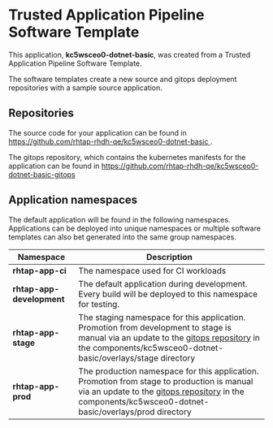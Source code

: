 # Trusted Application Pipeline Software Template

This application, **kc5wsceo0-dotnet-basic**, was created from a Trusted Application Pipeline Software Template.

The software templates create a new source and gitops deployment repositories with a sample source application. 

## Repositories

The source code for your application can be found in [https://github.com/rhtap-rhdh-qe/kc5wsceo0-dotnet-basic ](https://github.com/rhtap-rhdh-qe/kc5wsceo0-dotnet-basic ).
 
The gitops repository, which contains the kubernetes manifests for the application can be found in 
[https://github.com/rhtap-rhdh-qe/kc5wsceo0-dotnet-basic-gitops ](https://github.com/rhtap-rhdh-qe/kc5wsceo0-dotnet-basic-gitops ) 

## Application namespaces 

The default application will be found in the following namespaces. Applications can be deployed into unique namespaces or multiple software templates can also bet generated into the same group namespaces.  

|  Namespace   |  Description   |  
| -------- | -------- |
| **rhtap-app-ci** | The namespace used for CI workloads |
| **rhtap-app-development** | The default application during development. Every build will be deployed to this namespace for testing. |
| **rhtap-app-stage** | The staging namespace for this application. Promotion from development to stage is manual via an update to the [gitops repository](https://github.com/rhtap-rhdh-qe/kc5wsceo0-dotnet-basic-gitops ) in the components/kc5wsceo0-dotnet-basic/overlays/stage directory |
| **rhtap-app-prod** | The production namespace for this application. Promotion from stage to production is manual via an update to the [gitops repository](https://github.com/rhtap-rhdh-qe/kc5wsceo0-dotnet-basic-gitops ) in the components/kc5wsceo0-dotnet-basic/overlays/prod directory |